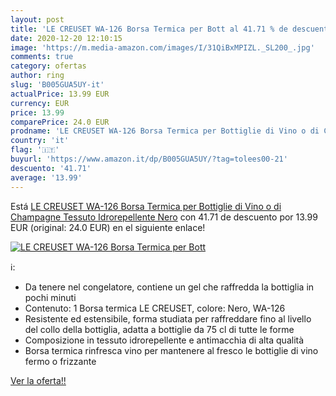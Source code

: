 ```yaml
---
layout: post
title: 'LE CREUSET WA-126 Borsa Termica per Bott al 41.71 % de descuento'
date: 2020-12-20 12:10:15
image: 'https://m.media-amazon.com/images/I/31QiBxMPIZL._SL200_.jpg'
comments: true
category: ofertas
author: ring
slug: 'B005GUA5UY-it'
actualPrice: 13.99 EUR
currency: EUR
price: 13.99
comparePrice: 24.0 EUR
prodname: 'LE CREUSET WA-126 Borsa Termica per Bottiglie di Vino o di Champagne  Tessuto Idrorepellente  Nero'
country: 'it'
flag: '🇮🇹'
buyurl: 'https://www.amazon.it/dp/B005GUA5UY/?tag=tolees00-21'
descuento: '41.71'
average: '13.99'
---
```


Está [LE CREUSET WA-126 Borsa Termica per Bottiglie di Vino o di Champagne  Tessuto Idrorepellente  Nero](https://www.amazon.it/dp/B005GUA5UY/?tag=tolees00-21) con 41.71 de descuento por 13.99 EUR (original: 24.0 EUR) en el siguiente enlace!

[![LE CREUSET WA-126 Borsa Termica per Bott](https://m.media-amazon.com/images/I/31QiBxMPIZL._SL200_.jpg)](https://www.amazon.it/dp/B005GUA5UY/?tag=tolees00-21)

ℹ️:

- Da tenere nel congelatore, contiene un gel che raffredda la bottiglia in pochi minuti
- Contenuto: 1 Borsa termica LE CREUSET, colore: Nero, WA-126
- Resistente ed estensibile, forma studiata per raffreddare fino al livello del collo della bottiglia, adatta a bottiglie da 75 cl di tutte le forme
- Composizione in tessuto idrorepellente e antimacchia di alta qualità
- Borsa termica rinfresca vino per mantenere al fresco le bottiglie di vino fermo o frizzante

[Ver la oferta!!](https://www.amazon.it/dp/B005GUA5UY/?tag=tolees00-21)
